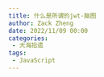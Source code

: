 ```yaml
---
title: 什么是所谓的jwt-脑图
author: Zack Zheng
date: 2022/11/09 00:00
categories:
 - 大海拾遗
tags:
 - JavaScript
---
```



<simple-img src="什么是所谓的jwt.png" />


